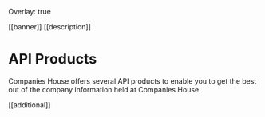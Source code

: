 Overlay: true

[[banner]]
[[description]]
# API Products

Companies House offers several API products to enable you to get the best out of
the company information held at Companies House.

[[additional]]
